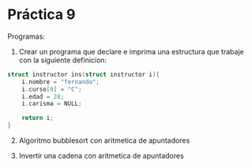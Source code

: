 # Práctica 9

Programas:

1. Crear un programa que declare e imprima una estructura que trabaje con la siguiente definicion:
```C
struct instructor ins(struct instructor i){
	i.nombre = "fernando";
	i.curso[0] = "C";
	i.edad = 28;
	i.carisma = NULL;

	return i;
}
```

2. Algoritmo bubblesort con aritmetica de apuntadores

3. Invertir una cadena con aritmetica de apuntadores